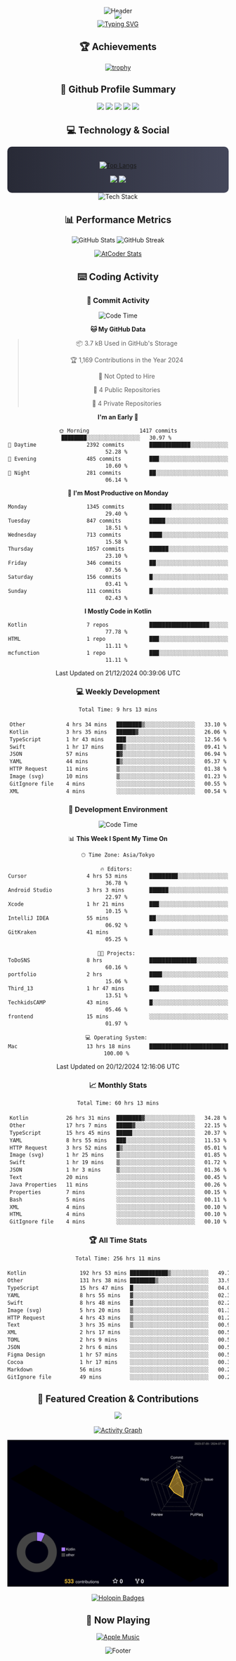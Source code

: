 <div align="center">
  
![Header](https://capsule-render.vercel.app/api?type=waving&color=gradient&customColorList=12&height=300&section=header&text=Welcome%20to%20Batapii's%20Universe&fontSize=50&animation=fadeIn&fontAlignY=40&desc=Android%20Developer%20|%20Kotlin%20LOVE%20)

<div style="margin-top: -20px;">
  <img src="https://readme-typing-svg.herokuapp.com/?lines=Crafting+Android+Experiences;Building+Tomorrow's+Apps+Today;Always+Learning,+Always+Growing&font=Fira%20Code&center=true&width=440&height=45&color=f75c7e&vCenter=true&size=22&pause=1000">
</div>

<a href="https://git.io/typing-svg">
  <img src="https://readme-typing-svg.demolab.com?font=Fira+Code&weight=600&size=28&duration=4000&pause=1000&center=true&vCenter=true&width=800&lines=Hey+there!+I'm+Batapii+%F0%9F%91%8B;Android+Developer+from+Japan+%F0%9F%87%AF%F0%9F%87%B5" alt="Typing SVG" />
</a>

## 🏆 Achievements

[![trophy](https://github-profile-trophy.vercel.app/?username=batapii&theme=onestar&no-frame=true&no-bg=true&column=8&rank=SECRET,SSS,SS,S,AAA,AA,A,B,C,?&margin-w=10&margin-h=10)](https://github.com/ryo-ma/github-profile-trophy)

## 🎯 Github Profile Summary

<div align="center">
  <img src="http://github-profile-summary-cards.vercel.app/api/cards/profile-details?username=batapii&theme=radical" />
  <img src="http://github-profile-summary-cards.vercel.app/api/cards/repos-per-language?username=batapii&theme=radical" />
  <img src="http://github-profile-summary-cards.vercel.app/api/cards/most-commit-language?username=batapii&theme=radical" />
  <img src="http://github-profile-summary-cards.vercel.app/api/cards/stats?username=batapii&theme=radical" />
  <img src="http://github-profile-summary-cards.vercel.app/api/cards/productive-time?username=batapii&theme=radical" />
</div>

## 💻 Technology & Social

<div align="center" style="background: linear-gradient(to right, #282A36, #44475A); padding: 20px; border-radius: 10px;">

[![Top Langs](https://github-readme-stats.vercel.app/api/top-langs/?username=batapii
)](https://github.com/anuraghazra/github-readme-stats)

<div style="margin-top: 15px">
<a href="https://github.com/batapii"><img src="https://img.shields.io/github/followers/batapii?style=for-the-badge&logo=github&label=Follow&color=ff6e96&labelColor=282A36"/></a>
<a href="https://twitter.com/batapii3939"><img src="https://img.shields.io/twitter/follow/batapii?style=for-the-badge&logo=twitter&color=1DA1F2&labelColor=282A36&label= Twitter"/></a>
</div>

</div>

<div align="center">
<img src="https://github-readme-tech-stack.vercel.app/api/cards?title=Tech+Stack&align=center&titleAlign=center&fontSize=20&lineHeight=10&lineCount=4&theme=github_dark&width=800&bg=%230D1117&badge=%23161B22&border=%2321262D&titleColor=%2358A6FF&line1=kotlin%2Ckotlin%2C0095D5%3Bandroid%2Candroid%2C00ff00%3Bjetpackcompose%2Cjetpack%2C4285F4%3B&line2=swift%2Cswift%2CFA7343%3Bfirebase%2Cfirebase%2CFFCA28%3Bgithub%2Cgithub%2C181717%3B&line3=typescript%2Ctypescript%2C3178C6%3Bgraphql%2Cgraphql%2CE10098%3Bsupabase%2Csupabase%2C3FCF8E%3B&line4=gradle%2Cgradle%2C02303A%3Bgitkraken%2Cgitkraken%2C179287%3Bpostman%2Cpostman%2CFF6C37%3B" alt="Tech Stack" />
</div>



## 📊 Performance Metrics

<div align="center">

![GitHub Stats](https://github-readme-stats.vercel.app/api?username=batapii&show_icons=true&theme=radical&hide_border=true&bg_color=0D1117)
![GitHub Streak](https://github-readme-streak-stats.herokuapp.com/?user=batapii&theme=radical&hide_border=true&background=0D1117)

[![AtCoder Stats](https://atcoder-readme-stats.vercel.app/stats/batapii3939?theme=dark&show_history=5&width=495)](https://github.com/iwbc-mzk/atcoder-readme-stats)

</div>

## ⌨️ Coding Activity

### 🌟 Commit Activity
<!--START_SECTION:commit-stats-->
![Code Time](http://img.shields.io/badge/Code%20Time-388%20hrs%2059%20mins-blue)

**🐱 My GitHub Data** 

> 📦 3.7 kB Used in GitHub's Storage 
 > 
> 🏆 1,169 Contributions in the Year 2024
 > 
> 🚫 Not Opted to Hire
 > 
> 📜 4 Public Repositories 
 > 
> 🔑 4 Private Repositories 
 > 
**I'm an Early 🐤** 

```text
🌞 Morning                1417 commits        ████████░░░░░░░░░░░░░░░░░   30.97 % 
🌆 Daytime                2392 commits        █████████████░░░░░░░░░░░░   52.28 % 
🌃 Evening                485 commits         ███░░░░░░░░░░░░░░░░░░░░░░   10.60 % 
🌙 Night                  281 commits         ██░░░░░░░░░░░░░░░░░░░░░░░   06.14 % 
```
📅 **I'm Most Productive on Monday** 

```text
Monday                   1345 commits        ███████░░░░░░░░░░░░░░░░░░   29.40 % 
Tuesday                  847 commits         █████░░░░░░░░░░░░░░░░░░░░   18.51 % 
Wednesday                713 commits         ████░░░░░░░░░░░░░░░░░░░░░   15.58 % 
Thursday                 1057 commits        ██████░░░░░░░░░░░░░░░░░░░   23.10 % 
Friday                   346 commits         ██░░░░░░░░░░░░░░░░░░░░░░░   07.56 % 
Saturday                 156 commits         █░░░░░░░░░░░░░░░░░░░░░░░░   03.41 % 
Sunday                   111 commits         █░░░░░░░░░░░░░░░░░░░░░░░░   02.43 % 
```


**I Mostly Code in Kotlin** 

```text
Kotlin                   7 repos             ███████████████████░░░░░░   77.78 % 
HTML                     1 repo              ███░░░░░░░░░░░░░░░░░░░░░░   11.11 % 
mcfunction               1 repo              ███░░░░░░░░░░░░░░░░░░░░░░   11.11 % 
```




 Last Updated on 21/12/2024 00:39:06 UTC
<!--END_SECTION:commit-stats-->

### 💻 Weekly Development
<!--START_SECTION:wakatime-->

```txt
Total Time: 9 hrs 13 mins

Other             4 hrs 34 mins   ████████▒░░░░░░░░░░░░░░░░   33.10 %
Kotlin            3 hrs 35 mins   ██████▓░░░░░░░░░░░░░░░░░░   26.06 %
TypeScript        1 hr 43 mins    ███░░░░░░░░░░░░░░░░░░░░░░   12.56 %
Swift             1 hr 17 mins    ██▒░░░░░░░░░░░░░░░░░░░░░░   09.41 %
JSON              57 mins         █▓░░░░░░░░░░░░░░░░░░░░░░░   06.94 %
YAML              44 mins         █▒░░░░░░░░░░░░░░░░░░░░░░░   05.37 %
HTTP Request      11 mins         ▒░░░░░░░░░░░░░░░░░░░░░░░░   01.38 %
Image (svg)       10 mins         ▒░░░░░░░░░░░░░░░░░░░░░░░░   01.23 %
GitIgnore file    4 mins          ░░░░░░░░░░░░░░░░░░░░░░░░░   00.55 %
XML               4 mins          ░░░░░░░░░░░░░░░░░░░░░░░░░   00.54 %
```

<!--END_SECTION:wakatime-->

### 🔨 Development Environment
<!--START_SECTION:dev-stats-->
![Code Time](http://img.shields.io/badge/Code%20Time-388%20hrs%2041%20mins-blue)

📊 **This Week I Spent My Time On** 

```text
🕑︎ Time Zone: Asia/Tokyo

🔥 Editors: 
Cursor                   4 hrs 53 mins       █████████░░░░░░░░░░░░░░░░   36.78 % 
Android Studio           3 hrs 3 mins        ██████░░░░░░░░░░░░░░░░░░░   22.97 % 
Xcode                    1 hr 21 mins        ███░░░░░░░░░░░░░░░░░░░░░░   10.15 % 
IntelliJ IDEA            55 mins             ██░░░░░░░░░░░░░░░░░░░░░░░   06.92 % 
GitKraken                41 mins             █░░░░░░░░░░░░░░░░░░░░░░░░   05.25 % 

🐱‍💻 Projects: 
ToDoSNS                  8 hrs               ███████████████░░░░░░░░░░   60.16 % 
portfolio                2 hrs               ████░░░░░░░░░░░░░░░░░░░░░   15.06 % 
Third_13                 1 hr 47 mins        ███░░░░░░░░░░░░░░░░░░░░░░   13.51 % 
TechkidsCAMP             43 mins             █░░░░░░░░░░░░░░░░░░░░░░░░   05.46 % 
frontend                 15 mins             ░░░░░░░░░░░░░░░░░░░░░░░░░   01.97 % 

💻 Operating System: 
Mac                      13 hrs 18 mins      █████████████████████████   100.00 % 
```


 Last Updated on 20/12/2024 12:16:06 UTC
<!--END_SECTION:dev-stats-->

### 📈 Monthly Stats
<!--START_SECTION:wakamonth-->

```txt
Total Time: 60 hrs 13 mins

Kotlin            26 hrs 31 mins  ████████▓░░░░░░░░░░░░░░░░   34.28 %
Other             17 hrs 7 mins   █████▓░░░░░░░░░░░░░░░░░░░   22.15 %
TypeScript        15 hrs 45 mins  █████░░░░░░░░░░░░░░░░░░░░   20.37 %
YAML              8 hrs 55 mins   ███░░░░░░░░░░░░░░░░░░░░░░   11.53 %
HTTP Request      3 hrs 52 mins   █▒░░░░░░░░░░░░░░░░░░░░░░░   05.01 %
Image (svg)       1 hr 25 mins    ▒░░░░░░░░░░░░░░░░░░░░░░░░   01.85 %
Swift             1 hr 19 mins    ▒░░░░░░░░░░░░░░░░░░░░░░░░   01.72 %
JSON              1 hr 3 mins     ▒░░░░░░░░░░░░░░░░░░░░░░░░   01.36 %
Text              20 mins         ░░░░░░░░░░░░░░░░░░░░░░░░░   00.45 %
Java Properties   11 mins         ░░░░░░░░░░░░░░░░░░░░░░░░░   00.26 %
Properties        7 mins          ░░░░░░░░░░░░░░░░░░░░░░░░░   00.15 %
Bash              5 mins          ░░░░░░░░░░░░░░░░░░░░░░░░░   00.11 %
XML               4 mins          ░░░░░░░░░░░░░░░░░░░░░░░░░   00.10 %
HTML              4 mins          ░░░░░░░░░░░░░░░░░░░░░░░░░   00.10 %
GitIgnore file    4 mins          ░░░░░░░░░░░░░░░░░░░░░░░░░   00.10 %
```

<!--END_SECTION:wakamonth-->

### 🏆 All Time Stats
<!--START_SECTION:wakaalltime-->

```txt
Total Time: 256 hrs 11 mins

Kotlin                 192 hrs 53 mins ████████████▒░░░░░░░░░░░░   49.74 %
Other                  131 hrs 38 mins ████████▒░░░░░░░░░░░░░░░░   33.94 %
TypeScript             15 hrs 47 mins  █░░░░░░░░░░░░░░░░░░░░░░░░   04.07 %
YAML                   8 hrs 55 mins   ▓░░░░░░░░░░░░░░░░░░░░░░░░   02.30 %
Swift                  8 hrs 48 mins   ▓░░░░░░░░░░░░░░░░░░░░░░░░   02.27 %
Image (svg)            5 hrs 20 mins   ▒░░░░░░░░░░░░░░░░░░░░░░░░   01.38 %
HTTP Request           4 hrs 43 mins   ▒░░░░░░░░░░░░░░░░░░░░░░░░   01.22 %
Text                   3 hrs 35 mins   ▒░░░░░░░░░░░░░░░░░░░░░░░░   00.93 %
XML                    2 hrs 17 mins   ░░░░░░░░░░░░░░░░░░░░░░░░░   00.59 %
TOML                   2 hrs 9 mins    ░░░░░░░░░░░░░░░░░░░░░░░░░   00.56 %
JSON                   2 hrs 6 mins    ░░░░░░░░░░░░░░░░░░░░░░░░░   00.54 %
Figma Design           1 hr 57 mins    ░░░░░░░░░░░░░░░░░░░░░░░░░   00.51 %
Cocoa                  1 hr 17 mins    ░░░░░░░░░░░░░░░░░░░░░░░░░   00.33 %
Markdown               56 mins         ░░░░░░░░░░░░░░░░░░░░░░░░░   00.24 %
GitIgnore file         49 mins         ░░░░░░░░░░░░░░░░░░░░░░░░░   00.21 %
```

<!--END_SECTION:wakaalltime-->


## 🌟 Featured Creation & Contributions

<div align="center">
  <a href="https://github.com/batapii/ToDoSNS">
    <img src="https://github-readme-stats.vercel.app/api/pin/?username=batapii&repo=ToDoSNS&theme=radical&hide_border=true&bg_color=0D1117" />
  </a>

[![Activity Graph](https://github-readme-activity-graph.vercel.app/graph?username=batapii&custom_title=Contribution%20Graph&hide_border=true&theme=radical&bg_color=0D1117)](https://github.com/ashutosh00710/github-readme-activity-graph)

![3D Contrib](./profile-3d-contrib/profile-night-rainbow.svg)

[![Holopin Badges](https://holopin.me/batapii)](https://holopin.io/@batapii)

</div>

## 🎵 Now Playing

<div align="center">
  
[![Apple Music](https://music-profile.rayriffy.com/theme/dark.svg?uid=001005.6598667d2ffd4a10a4f429edd0ba24c4.1156)](https://github.com/rayriffy/apple-music-github-profile)

</div>

![Footer](https://capsule-render.vercel.app/api?type=waving&color=gradient&customColorList=12&height=100&section=footer)

</div>
